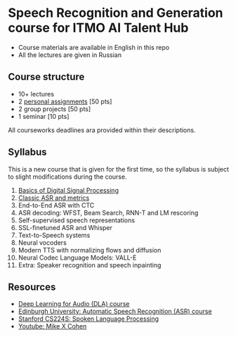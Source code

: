 # Speech Recognition and Generation course for ITMO AI Talent Hub

- Course materials are available in English in this repo
- All the lectures are given in Russian


## Course structure

- 10+ lectures
- 2 [personal assignments](assignments/README.md) [50 pts]
- 2 group projects [50 pts]
- 1 seminar [10 pts]

All courseworks deadlines ara provided within their descriptions.


## Syllabus

This is a new course that is given for the first time, so the syllabus is subject to 
slight modifications during the course.

1. [Basics of Digital Signal Processing](lectures/week1)
2. [Classic ASR and metrics](lectures/week2)
3. End-to-End ASR with CTC
4. ASR decoding: WFST, Beam Search, RNN-T and LM rescoring
5. Self-supervised speech representations
6. SSL-finetuned ASR and Whisper
7. Text-to-Speech systems
8. Neural vocoders
9. Modern TTS with normalizing flows and diffusion
10. Neural Codec Language Models: VALL-E
11. Extra: Speaker recognition and speech inpainting


## Resources

* [Deep Learning for Audio (DLA) course](https://github.com/markovka17/dla/)
* [Edinburgh University: Automatic Speech Recognition (ASR) course](https://www.inf.ed.ac.uk/teaching/courses/asr/index-2025.html)
* [Stanford CS224S: Spoken Language Processing](http://web.stanford.edu/class/cs224s/)
* [Youtube: Mike X Cohen](https://www.youtube.com/@mikexcohen1)
